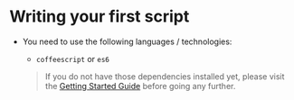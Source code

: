 # Writing your first script

- You need to use the following languages / technologies:
  - `coffeescript` or `es6`

  > If you do not have those dependencies installed yet, please
  > visit the [Getting Started Guide](getting_started.md) before going
  > any further.
